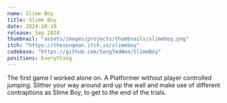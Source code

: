 ```yaml
---
name: Slime Boy
title: Slime Boy
date: 2024-10-18
release: Sep 2024
thumbnail: "assets/images/projects/thumbnails/slimeboy.png"
itch: "https://thesongman.itch.io/slimeboy"
codebase: "https://github.com/SongTedWoe/SlimeBoy"
positions: Everything
---
```


The first game I worked alone on. A Platformer without player controlled jumping. Slither your way around and up the wall and make use of different contraptions as Slime Boy, to get to the end of the trials.
